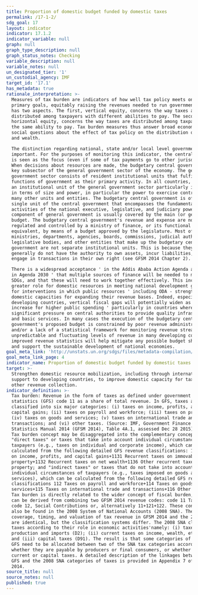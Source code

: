 ```yaml
---
title: Proportion of domestic budget funded by domestic taxes
permalink: /17-1-2/
sdg_goal: 17
layout: indicator
indicator: 17.1.2
indicator_variable: null
graph: null
graph_type_description: null
graph_status_notes: Checking
variable_description: null
variable_notes: null
un_designated_tier: '1'
un_custodial_agency: IMF
target_id: '17.1'
has_metadata: true
rationale_interpretation: >-
  Measures of tax burden are indicators of how well tax policy meets one of its
  primary goals, equitably raising the revenues needed to run government. Equity
  has two aspects. The first, vertical equity, concerns the way taxes are
  distributed among taxpayers with different abilities to pay. The second,
  horizontal equity, concerns the way taxes are distributed among taxpayers with
  the same ability to pay. Tax burden measures thus answer broad economic and
  social questions about the effect of tax policy on the distribution of income
  and wealth. 

  The distinction regarding national, state and/or local level government is
  important. For the purposes of monitoring this indicator, the central budget
  is seen as the focus (even if some of tax payments go to other jurisdictions).
  When decisions about resources are made, the budgetary central government is a
  key subsector of the general government sector of the economy. The general
  government sector consists of resident institutional units that fulfill the
  functions of government as their primary activity. In all countries, there is
  an institutional unit of the general government sector particularly important
  in terms of size and power, in particular the power to exercise control over
  many other units and entities. The budgetary central government is often a
  single unit of the central government that encompasses the fundamental
  activities of the national executive, legislative, and judiciary powers. This
  component of general government is usually covered by the main (or general)
  budget. The budgetary central government's revenue and expense are normally
  regulated and controlled by a ministry of finance, or its functional
  equivalent, by means of a budget approved by the legislature. Most of the
  ministries, departments, agencies, boards, commissions, judicial authorities,
  legislative bodies, and other entities that make up the budgetary central
  government are not separate institutional units. This is because they
  generally do not have the authority to own assets, incur liabilities, or
  engage in transactions in their own right (see GFSM 2014 Chapter 2). 

  There is a widespread acceptance ' in the Addis Ababa Action Agenda and indeed
  in Agenda 2030 ' that multiple sources of finance will be needed to meet the
  SDGs, and that these will need to work together effectively. This includes a
  greater role for domestic resources in meeting national development goals, and
  for interventions in which public resources ' including ODA - strengthen
  domestic capacities for expanding their revenue bases. Indeed, especially in
  developing countries, vertical fiscal gaps will potentially widen as demands
  increase for higher public spending ' particularly in countries where there is
  significant pressure on central authorities to provide quality infrastructure
  and basic services. In many cases the execution of the budgetary central
  government's proposed budget is constrained by poor revenue administration
  and/or a lack of a statistical framework for monitoring revenue streams. Given
  unpredictable and fluctuating levels of revenue in many developing countries,
  improved revenue statistics will help mitigate any possible budget shortfalls
  and support the sustainable development of national economies.
goal_meta_link: 'http://unstats.un.org/sdgs/files/metadata-compilation/Metadata-Goal-17.pdf'
goal_meta_link_page: 4
indicator_name: Proportion of domestic budget funded by domestic taxes
target: >-
  Strengthen domestic resource mobilization, including through international
  support to developing countries, to improve domestic capacity for tax and
  other revenue collection.
indicator_definition: >-
  Tax burden: Revenue in the form of taxes as defined under government finance
  statistics (GFS) code 11 as a share of total revenue. In GFS, taxes are
  classified into six major categories: (i) taxes on income, profits, and
  capital gains; (ii) taxes on payroll and workforce; (iii) taxes on property;
  (iv) taxes on goods and services; (v) taxes on international trade and
  transactions; and (vi) other taxes. (Source: IMF, Government Finance
  Statistics Manual 2014 (GFSM 2014), Table 4A.1, assessed Dec 28 2015) Concepts
  Tax burden concept may be disaggregated into the complementary concepts of:
  "direct taxes" or taxes that take into account individual circumstances of
  taxpayers (e.g., taxes on individual and corporate income), which can be
  calculated from the following detailed GFS revenue classifications: 111 Taxes
  on income, profits, and capital gains+1131 Recurrent taxes on immovable
  property+1132 Recurrent taxes on net wealth+1136 Other recurrent taxes on
  property; and "indirect taxes" or taxes that do not take into account
  individual circumstances of taxpayers (e.g., taxes imposed on goods and
  services), which can be calculated from the following detailed GFS revenue
  classifications 112 Taxes on payroll and workforce+114 Taxes on goods and
  services+115 Taxes on international trade and transactions+116 Other taxes.
  Tax burden is directly related to the wider concept of fiscal burden, which
  can be derived from combining two GFSM 2014 revenue codes: code 11 Taxes plus
  code 12, Social Contributions or, alternatively 11+121+122. These concepts can
  also be found in the 2008 System of National Accounts (2008 SNA). The
  coverage, timing, and valuation of tax revenue in GFSM 2014 and the 2008 SNA
  are identical, but the classification systems differ. The 2008 SNA classifies
  taxes according to their role in economic activities'namely: (i) taxes on
  production and imports (D2); (ii) current taxes on income, wealth, etc. (D5);
  and (iii) capital taxes (D91). The result is that some categories of taxes in
  GFS need to be allocated between two of the SNA tax categories according to
  whether they are payable by producers or final consumers, or whether they are
  current or capital taxes. A detailed description of the linkages between the
  GFS and the 2008 SNA categories of taxes is provided in Appendix 7 of the GFSM
  2014.
source_title: null
source_notes: null
published: true
---
```

